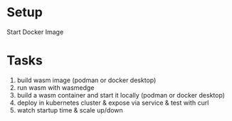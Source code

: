 # Setup

Start Docker Image

# Tasks

1. build wasm image (podman or docker desktop)
2. run wasm with wasmedge
3. build a wasm container and start it locally (podman or docker desktop)
4. deploy in kubernetes cluster & expose via service & test with curl
5. watch startup time & scale up/down